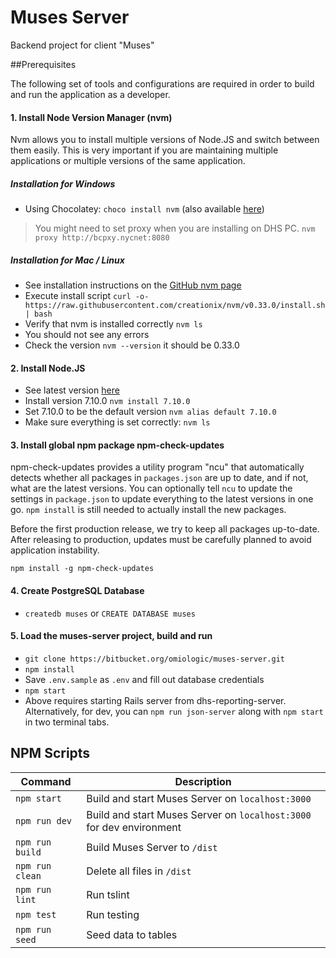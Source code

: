 # Muses Server

Backend project for client "Muses"

##Prerequisites

The following set of tools and configurations are required in order to build and run the application as a developer.

#### 1. Install Node Version Manager (nvm)
Nvm allows you to install multiple versions of Node.JS and switch between them easily.  This is very important if you are
maintaining multiple applications or multiple versions of the same application.

##### **Installation for Windows**

  * Using Chocolatey: `choco install nvm` (also available [here](https://github.com/coreybutler/nvm-windows))

  > You might need to set proxy when you are installing on DHS PC. `nvm proxy http://bcpxy.nycnet:8080`

##### **Installation for Mac / Linux**

  * See installation instructions on the [GitHub nvm page](https://github.com/creationix/nvm)
  * Execute install script `curl -o- https://raw.githubusercontent.com/creationix/nvm/v0.33.0/install.sh | bash`
  * Verify that nvm is installed correctly `nvm ls`
  * You should not see any errors
  * Check the version `nvm --version` it should be 0.33.0

#### 2. Install Node.JS
  * See latest version [here](https://nodejs.org/en/download)
  * Install version 7.10.0 `nvm install 7.10.0`
  * Set 7.10.0 to be the default version `nvm alias default 7.10.0`
  * Make sure everything is set correctly: `nvm ls`

#### 3. Install global npm package npm-check-updates
npm-check-updates provides a utility program "ncu" that automatically detects whether all packages in `packages.json` are up to date, and if not, what are the latest versions.  You can optionally tell `ncu` to update the settings in `package.json` to update everything to the latest versions in one go.  `npm install` is still needed to actually install the new packages.

Before the first production release, we try to keep all packages up-to-date. After releasing to production, updates must be carefully planned to avoid application instability.

`npm install -g npm-check-updates`

#### 4. Create PostgreSQL Database
  * `createdb muses` or `CREATE DATABASE muses`

#### 5. Load the muses-server project, build and run
  * `git clone https://bitbucket.org/omiologic/muses-server.git`
  * `npm install`
  * Save `.env.sample` as `.env` and fill out database credentials
  * `npm start`
  * Above requires starting Rails server from dhs-reporting-server.  Alternatively, for dev, you can `npm run json-server` along with `npm start` in two terminal tabs.


## NPM Scripts

| Command | Description |
| --- | --- |
| `npm start` | Build and start Muses Server on `localhost:3000` |
| `npm run dev` | Build and start Muses Server on `localhost:3000` for dev environment |
| `npm run build` | Build Muses Server to `/dist` |
| `npm run clean` | Delete all files in `/dist` |
| `npm run lint` | Run tslint |
| `npm test` | Run testing |
| `npm run seed` | Seed data to tables |
